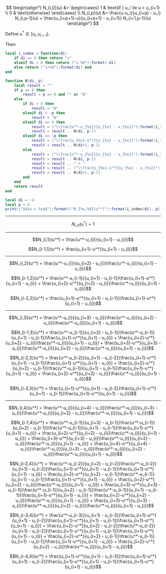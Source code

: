 
$$
\begin{align*}
N_{i,0}(u) &= \begin{cases} 1 & \text{if   } u_i \le u < u_{i+1} \\ 0 & \text{otherwise} \end{cases} \\
N_{i,p}(u) &= \frac{u-u_i}{u_{i+p} - u_i} N_{i,p-1}(u) + \frac{u_{i+p+1}-u}{u_{i+p+1} - u_{i+1}} N_{i+1,p-1}(u)
\end{align*}
$$

Define $u^* \in [u_i, u_{i+1})$.

Then

```lua
local i_index = function(di)
	if di == 0 then return "i"
	elseif di < 0 then return ("i-%d"):format(-di)
	else return ("i+%d"):format(di) end
end

function N(di, p)
	local result = ""
	if p == 0 then
		result = p == 0 and "" or "0"
	else
		if di > 0 then
			result = "0"
		elseif di < -p then
			result = "0"
		elseif di == 0 then
			result = ("\\frac{u^*-u_{%s}}{u_{%s} - u_{%s}}"):format(i_index(di), i_index(di+p), i_index(di))
			result = result .. N(di, p-1)
		elseif di == -p then
			result = ("\\frac{u_{%s}-u^*}{u_{%s} - u_{%s}}"):format(i_index(di+p+1), i_index(di+p+1), i_index(di+1))
			result = result .. N(di+1, p-1)
		else
			result = ("\\frac{u^*-u_{%s}}{u_{%s} - u_{%s}}"):format(i_index(di), i_index(di+p), i_index(di))
			result = result .. N(di, p-1)
			result = result .. " + "
			result = result .. ("\\frac{u_{%s}-u^*}{u_{%s} - u_{%s}}"):format(i_index(di+p+1), i_index(di+p+1), i_index(di+1))
			result = result .. N(di+1, p-1)
		end
	end
	return result
end

local di = -4
local p = 4
print(("$$%s = %s$$"):format(("N_{%s,%d}(u^*)"):format(i_index(di), p), N(di, p)))
```

---

$$N_{i,0}(u^*) = 1$$

---

$$N_{i,1}(u^*) = \frac{u^*-u_{i}}{u_{i+1} - u_{i}}$$

$$N_{i-1,1}(u^*) = \frac{u_{i+1}-u^*}{u_{i+1} - u_{i}}$$

---

$$N_{i,2}(u^*) = \frac{u^*-u_{i}}{u_{i+2} - u_{i}}\frac{u^*-u_{i}}{u_{i+1} - u_{i}}$$

$$N_{i-1,2}(u^*) = \frac{u^*-u_{i-1}}{u_{i+1} - u_{i-1}}\frac{u_{i+1}-u^*}{u_{i+1} - u_{i}} + \frac{u_{i+2}-u^*}{u_{i+2} - u_{i}}\frac{u^*-u_{i}}{u_{i+1} - u_{i}}$$

$$N_{i-2,2}(u^*) = \frac{u_{i+1}-u^*}{u_{i+1} - u_{i-1}}\frac{u_{i+1}-u^*}{u_{i+1} - u_{i}}$$

---

$$N_{i,3}(u^*) = \frac{u^*-u_{i}}{u_{i+3} - u_{i}}\frac{u^*-u_{i}}{u_{i+2} - u_{i}}\frac{u^*-u_{i}}{u_{i+1} - u_{i}}$$

$$N_{i-1,3}(u^*) = \frac{u^*-u_{i-1}}{u_{i+2} - u_{i-1}}\frac{u^*-u_{i-1}}{u_{i+1} - u_{i-1}}\frac{u_{i+1}-u^*}{u_{i+1} - u_{i}} + \frac{u_{i+2}-u^*}{u_{i+2} - u_{i}}\frac{u^*-u_{i}}{u_{i+1} - u_{i}} + \frac{u_{i+3}-u^*}{u_{i+3} - u_{i}}\frac{u^*-u_{i}}{u_{i+2} - u_{i}}\frac{u^*-u_{i}}{u_{i+1} - u_{i}}$$

$$N_{i-2,3}(u^*) = \frac{u^*-u_{i-2}}{u_{i+1} - u_{i-2}}\frac{u_{i+1}-u^*}{u_{i+1} - u_{i-1}}\frac{u_{i+1}-u^*}{u_{i+1} - u_{i}} + \frac{u_{i+2}-u^*}{u_{i+2} - u_{i-1}}\frac{u^*-u_{i-1}}{u_{i+1} - u_{i-1}}\frac{u_{i+1}-u^*}{u_{i+1} - u_{i}} + \frac{u_{i+2}-u^*}{u_{i+2} - u_{i}}\frac{u^*-u_{i}}{u_{i+1} - u_{i}}$$

$$N_{i-3,3}(u^*) = \frac{u_{i+1}-u^*}{u_{i+1} - u_{i-2}}\frac{u_{i+1}-u^*}{u_{i+1} - u_{i-1}}\frac{u_{i+1}-u^*}{u_{i+1} - u_{i}}$$

---

$$N_{i,4}(u^*) = \frac{u^*-u_{i}}{u_{i+4} - u_{i}}\frac{u^*-u_{i}}{u_{i+3} - u_{i}}\frac{u^*-u_{i}}{u_{i+2} - u_{i}}\frac{u^*-u_{i}}{u_{i+1} - u_{i}}$$

$$N_{i-1,4}(u^*) = \frac{u^*-u_{i-1}}{u_{i+3} - u_{i-1}}\frac{u^*-u_{i-1}}{u_{i+2} - u_{i-1}}\frac{u^*-u_{i-1}}{u_{i+1} - u_{i-1}}\frac{u_{i+1}-u^*}{u_{i+1} - u_{i}} + \frac{u_{i+2}-u^*}{u_{i+2} - u_{i}}\frac{u^*-u_{i}}{u_{i+1} - u_{i}} + \frac{u_{i+3}-u^*}{u_{i+3} - u_{i}}\frac{u^*-u_{i}}{u_{i+2} - u_{i}}\frac{u^*-u_{i}}{u_{i+1} - u_{i}} + \frac{u_{i+4}-u^*}{u_{i+4} - u_{i}}\frac{u^*-u_{i}}{u_{i+3} - u_{i}}\frac{u^*-u_{i}}{u_{i+2} - u_{i}}\frac{u^*-u_{i}}{u_{i+1} - u_{i}}$$

$$N_{i-2,4}(u^*) = \frac{u^*-u_{i-2}}{u_{i+2} - u_{i-2}}\frac{u^*-u_{i-2}}{u_{i+1} - u_{i-2}}\frac{u_{i+1}-u^*}{u_{i+1} - u_{i-1}}\frac{u_{i+1}-u^*}{u_{i+1} - u_{i}} + \frac{u_{i+2}-u^*}{u_{i+2} - u_{i-1}}\frac{u^*-u_{i-1}}{u_{i+1} - u_{i-1}}\frac{u_{i+1}-u^*}{u_{i+1} - u_{i}} + \frac{u_{i+2}-u^*}{u_{i+2} - u_{i}}\frac{u^*-u_{i}}{u_{i+1} - u_{i}} + \frac{u_{i+3}-u^*}{u_{i+3} - u_{i-1}}\frac{u^*-u_{i-1}}{u_{i+2} - u_{i-1}}\frac{u^*-u_{i-1}}{u_{i+1} - u_{i-1}}\frac{u_{i+1}-u^*}{u_{i+1} - u_{i}} + \frac{u_{i+2}-u^*}{u_{i+2} - u_{i}}\frac{u^*-u_{i}}{u_{i+1} - u_{i}} + \frac{u_{i+3}-u^*}{u_{i+3} - u_{i}}\frac{u^*-u_{i}}{u_{i+2} - u_{i}}\frac{u^*-u_{i}}{u_{i+1} - u_{i}}$$

$$N_{i-3,4}(u^*) = \frac{u^*-u_{i-3}}{u_{i+1} - u_{i-3}}\frac{u_{i+1}-u^*}{u_{i+1} - u_{i-2}}\frac{u_{i+1}-u^*}{u_{i+1} - u_{i-1}}\frac{u_{i+1}-u^*}{u_{i+1} - u_{i}} + \frac{u_{i+2}-u^*}{u_{i+2} - u_{i-2}}\frac{u^*-u_{i-2}}{u_{i+1} - u_{i-2}}\frac{u_{i+1}-u^*}{u_{i+1} - u_{i-1}}\frac{u_{i+1}-u^*}{u_{i+1} - u_{i}} + \frac{u_{i+2}-u^*}{u_{i+2} - u_{i-1}}\frac{u^*-u_{i-1}}{u_{i+1} - u_{i-1}}\frac{u_{i+1}-u^*}{u_{i+1} - u_{i}} + \frac{u_{i+2}-u^*}{u_{i+2} - u_{i}}\frac{u^*-u_{i}}{u_{i+1} - u_{i}}$$

$$N_{i-4,4}(u^*) = \frac{u_{i+1}-u^*}{u_{i+1} - u_{i-3}}\frac{u_{i+1}-u^*}{u_{i+1} - u_{i-2}}\frac{u_{i+1}-u^*}{u_{i+1} - u_{i-1}}\frac{u_{i+1}-u^*}{u_{i+1} - u_{i}}$$
